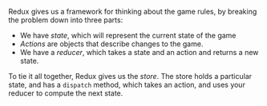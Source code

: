Redux gives us a framework for thinking about the game rules, by
breaking the problem down into three parts:

- We have *state*, which will represent the current state of the game
- *Actions* are objects that describe changes to the game.    
- We have a *reducer*, which takes a state and an action
  and returns a new state.

To tie it all together, Redux gives us the *store*. The store holds a particular state,
and has a `dispatch` method, which takes an action, and uses your reducer to compute
the next state.
